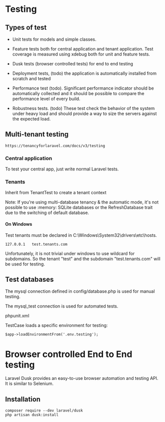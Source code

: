 # Testing

## Types of test

* Unit tests for models and simple classes.

* Feature tests both for central application and tenant application. Test coverage is measured using xdebug both for unit and feature tests.

* Dusk tests (browser controlled tests) for end to end testing

* Deployment tests, (todo) the application is automatically installed from scratch and tested

* Performance test (todo). Significant performance indicator should be automatically collected and it should be possible to compare the performance level of every build.

* Robustness tests. (todo) These test check the behavior of the system under heavy load and should provide a way to size the servers against the expected load.

## Multi-tenant testing

    https://tenancyforlaravel.com/docs/v3/testing
    
### Central application

To test your central app, just write normal Laravel tests.

### Tenants

Inherit from TenantTest to create a tenant context

Note: If you're using multi-database tenancy & the automatic mode, it's not possible to use :memory: SQLite databases or the RefreshDatabase trait due to the switching of default database.


#### On Windows

Test tenants must be declared in C:\Windows\System32\drivers\etc\hosts.

    127.0.0.1   test.tenants.com
    
Unfortunately, it is not trivial under windows to use wildcard for subdomains. So the tenant "test" and the subdomain "test.tenants.com" will be used for testing.

## Test databases

The mysql connection defined in config/database.php is used for manual testing.

The mysql_test connection is used for automated tests.

phpunit.xml

   <env name="DB_CONNECTION" value="mysql_test"/>
   
TestCase loads a specific environment for testing:

    $app->loadEnvironmentFrom('.env.testing');
    
# Browser controlled End to End testing

Laravel Dusk provides an easy-to-use browser automation and testing API. It is similar to Selenium.

## Installation

    composer require --dev laravel/dusk
    php artisan dusk:install
    
       